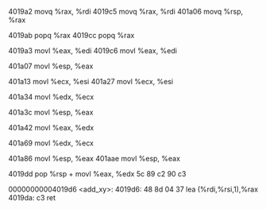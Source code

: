 4019a2  movq %rax, %rdi
4019c5  movq %rax, %rdi
401a06  movq %rsp, %rax

4019ab  popq %rax
4019cc  popq %rax

4019a3  movl %eax, %edi
4019c6  movl %eax, %edi

401a07  movl %esp, %eax

401a13  movl %ecx, %esi
401a27  movl %ecx, %esi

401a34  movl %edx, %ecx

401a3c  movl %esp, %eax

401a42  movl %eax, %edx

401a69  movl %edx, %ecx

401a86  movl %esp, %eax
401aae  movl %esp, %eax

4019dd  pop %rsp + movl %eax, %edx  5c 89 c2 90 c3

00000000004019d6 <add_xy>:
  4019d6:	48 8d 04 37          	lea    (%rdi,%rsi,1),%rax
  4019da:	c3                   	ret 